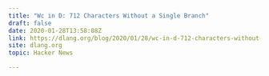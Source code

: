 ```yaml
---
title: "Wc in D: 712 Characters Without a Single Branch"
draft: false
date: 2020-01-28T13:58:08Z
link: https://dlang.org/blog/2020/01/28/wc-in-d-712-characters-without-a-single-branch/?utm_medium=RSS&utm_source=hune
site: dlang.org
topic: Hacker News  

---
```

